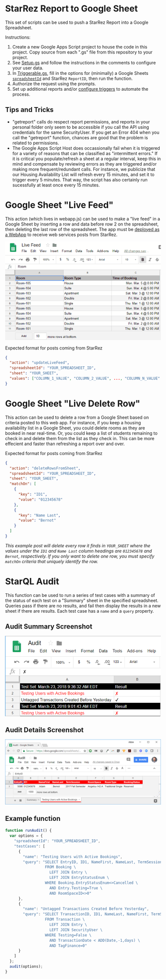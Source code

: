 # StarRez Report to Google Sheet

This set of scripts can be used to push a StarRez Report into a Google Spreadsheet.

Instructions:
1. Create a new Google Apps Script project to house the code in this project. Copy source from each ".gs" file from this repository to your project.
2. See [Setup.gs](Setup.gs) and follow the instructions in the comments to configure your user data.
3. In [Triggerable.gs](Triggerable.gs), fill in the options for (minimally) a Google Sheets [`spreadsheetId`](https://developers.google.com/sheets/api/guides/concepts#spreadsheet_id) and StarRez `ReportID`, then run the function.
4. Authorize the request using the prompts.
5. Set up additional reports and/or [configure triggers](https://developers.google.com/apps-script/guides/triggers/installable) to automate the process.

## Tips and Tricks
- "getreport" calls do respect report permissions, and reports in your personal folder only seem to be accessible if you call the API using credentials for the same SecurityUser. If you get an Error 404 when you call the "getreport" function, chances are good that the problem is related to permissions.
- The Google Apps Script Host does occassionally fail when it is triggered for a variety of reasons that can be classified as "intermittent errors." If it is critical you populate/refresh a sheet at a regular interval, keep this in mind and compensate by reviewing errors as they are triggered and/or making more frequent/redundant calls. For instance, we publicize that our Housing Availability List will refresh every 15 minutes, and set it to trigger every 5 minutes. That way, the script has also certainly run sucessfully at least once every 15 minutes.


# Google Sheet "Live Feed"

This action (which lives in webapp.js) can be used to make a "live feed" in a Google Sheet by inserting a row and data before row 2 on the spreadsheet, then deleting the last row of the spreadsheet. The app must be [deployed as a WebApp](https://developers.google.com/apps-script/guides/web#deploying_a_script_as_a_web_app) to receive web services posts from StarRez.

![Live Feed animation](../GoogleDocs/Live%20Feed.gif "Live Feed animation")

Expected format for posts coming from StarRez
```json
{
  "action": "updateLiveFeed",
  "spreadsheetId": "YOUR_SPREADSHEET_ID",
  "sheet": "YOUR_SHEET",
  "values": ["COLUMN_1_VALUE", "COLUMN_2_VALUE", ..., "COLUMN_N_VALUE" ]
}
```

# Google Sheet "Live Delete Row"

This action can be used to delete a row from a Google Sheet based on criteria posted to this web app. For instance, if you keep a housing availability list in a Google Sheet, you could delete rooms as they are booked in near real-time. Or, you could keep a list of students remaining to check in and delete them from the list as they check in. This can be more effecient and faster than refreshing a report over and over.

Expected format for posts coming from StarRez
```json
{
  "action": "deleteRowsFromSheet",
  "spreadsheetId": "YOUR_SPREADSHEET_ID",
  "sheet": "YOUR_SHEET",
  "matchOn": [
    {
      "key": "ID1",
      "value": "012345678"
    },
    {
      "key": "Name Last",
      "value": "Bernot"
    }
  ]
}

```
*This example post will delete every row it finds in `YOUR_SHEET` where the values under the `ID1` and `Name Last` column headings are `012345678` and `Bernot`, respectively. If you only want to delete one row, you must specify `matchOn` criteria that uniquely identify the row.*

# StarQL Audit

This function can be used to run a series of test cases with a summary of the status of each test on a "Summary" sheet in the specified spreadsheet. Queries pass if there are no results, and fail then display the results in a new sheet if there are results. Each test case has a `name` and a `query` property.

## Audit Summary Screenshot
![Audit Summary screenshot](../GoogleDocs/Audit%20Summary.png "Audit Summary screenshot")

## Audit Details Screenshot
![Audit Details screenshot](../GoogleDocs/Audit%20Details.png "Audit Details screenshot")

## Example function

```javascript
function runAudit() {
  var options = {
    "spreadsheetId": "YOUR_SPREADSHEET_ID",
    "testCases": [
      {
        "name": "Testing Users with Active Bookings",
        "query": "SELECT EntryID, ID1, NameFirst, NameLast, TermSession, RoomSpace, RoomType, EntryStatusEnum.Description AS BookingStatus \
                  FROM Booking \
                    LEFT JOIN Entry \
                    LEFT JOIN EntryStatusEnum \
                  WHERE Booking.EntryStatusEnum<>Cancelled \
                    AND Entry.Testing=True \
                    AND RoomSpaceID<>0"
      },
      {
        "name": "Untagged Transactions Created Before Yesterday",
        "query": "SELECT TransactionID, ID1, NameLast, NameFirst, TermSession, ChargeGroup, ChargeItem, Description, Amount, TransactionDate, SecurityUser.FullName AS CreatedBy \
                  FROM Transaction \
                    LEFT JOIN Entry \
                    LEFT JOIN SecurityUser \
                  WHERE Testing=False \
                    AND TransactionDate < ADD(Date,-1,days) \
                    AND TagFinance=0"
      }
    ]
  };
  audit(options);
}
```
